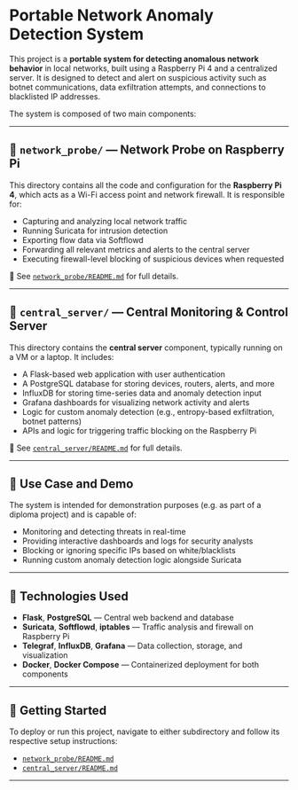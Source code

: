 # Portable Network Anomaly Detection System

This project is a **portable system for detecting anomalous network behavior** in local networks, built using a Raspberry Pi 4 and a centralized server. It is designed to detect and alert on suspicious activity such as botnet communications, data exfiltration attempts, and connections to blacklisted IP addresses.

The system is composed of two main components:

---

## 📡 `network_probe/` — Network Probe on Raspberry Pi

This directory contains all the code and configuration for the **Raspberry Pi 4**, which acts as a Wi-Fi access point and network firewall. It is responsible for:

- Capturing and analyzing local network traffic
- Running Suricata for intrusion detection
- Exporting flow data via Softflowd
- Forwarding all relevant metrics and alerts to the central server
- Executing firewall-level blocking of suspicious devices when requested

📄 See [`network_probe/README.md`](./network_probe/README.md) for full details.

---

## 🧠 `central_server/` — Central Monitoring & Control Server

This directory contains the **central server** component, typically running on a VM or a laptop. It includes:

- A Flask-based web application with user authentication
- A PostgreSQL database for storing devices, routers, alerts, and more
- InfluxDB for storing time-series data and anomaly detection input
- Grafana dashboards for visualizing network activity and alerts
- Logic for custom anomaly detection (e.g., entropy-based exfiltration, botnet patterns)
- APIs and logic for triggering traffic blocking on the Raspberry Pi

📄 See [`central_server/README.md`](./central_server/README.md) for full details.

---

## 🧪 Use Case and Demo

The system is intended for demonstration purposes (e.g. as part of a diploma project) and is capable of:

- Monitoring and detecting threats in real-time
- Providing interactive dashboards and logs for security analysts
- Blocking or ignoring specific IPs based on white/blacklists
- Running custom anomaly detection logic alongside Suricata

---

## 🧰 Technologies Used

- **Flask**, **PostgreSQL** — Central web backend and database
- **Suricata**, **Softflowd**, **iptables** — Traffic analysis and firewall on Raspberry Pi
- **Telegraf**, **InfluxDB**, **Grafana** — Data collection, storage, and visualization
- **Docker**, **Docker Compose** — Containerized deployment for both components

---

## 🚀 Getting Started

To deploy or run this project, navigate to either subdirectory and follow its respective setup instructions:

- [`network_probe/README.md`](./network_probe/README.md)
- [`central_server/README.md`](./central_server/README.md)

---
